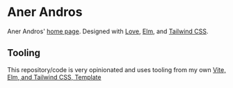 # Aner Andros

Aner Andros' [home page](https://anerandros.info/). Designed with [Love](https://media.giphy.com/media/LiF9FQHuQ7owp6qxj9/giphy.gif), [Elm](https://elm-lang.org/), and [Tailwind CSS](https://tailwindcss.com/).

## Tooling

This repository/code is very opinionated and uses tooling from my own [Vite, Elm, and Tailwind CSS, Template](https://github.com/gacallea/elm_vite_tailwind_template)
